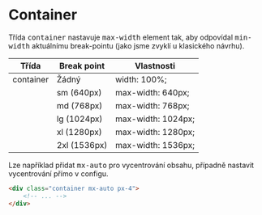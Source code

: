 # Container

Třída <kbd>container</kbd> nastavuje <kbd>max-width</kbd> element tak, aby odpovídal <kbd>min-width</kbd> aktuálnímu break-pointu (jako jsme zvyklí u klasického návrhu).

| Třída | Break point | Vlastnosti |
| --- | --- | --- |
| container | Žádný | width: 100%; |
|  | sm (640px) | max-width: 640px; |
|  | md (768px) | max-width: 768px; |
|  | lg (1024px) | max-width: 1024px; |
|  | xl (1280px) | max-width: 1280px; |
|  | 2xl (1536px) | max-width: 1536px; |

Lze například přidat <kbd>mx-auto</kbd> pro vycentrování obsahu, případně nastavit vycentrování přímo v configu.

```html
<div class="container mx-auto px-4">
	<!-- ... -->
</div>
```